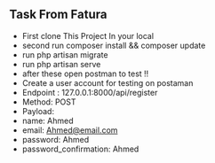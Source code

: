
## Task From Fatura


- First clone This Project In your local 
- second run composer install && composer update
- run php artisan migrate
- run php artisan serve
- after these open postman to test !!
- Create a user account for testing on postaman 
- Endpoint : 127.0.0.1:8000/api/register
- Method: POST
- Payload:
- name: Ahmed
- email: Ahmed@email.com
- password: Ahmed
- password_confirmation: Ahmed

